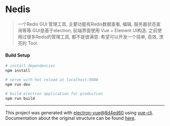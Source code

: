 # Nedis

> 一个Redis GUI 管理工具, 主要功能有Redis数据查看, 编辑, 服务器状态查询等等.GUI是基于electron, 前端界面使用 Vue + Element UI构造. 之前使用过很多Redis的管理工具, 都不是很满意. 希望可以开发一个简单, 高效, 漂亮的 Tool.

#### Build Setup

``` bash
# install dependencies
npm install

# serve with hot reload at localhost:9080
npm run dev

# build electron application for production
npm run build


```

---

This project was generated with [electron-vue](https://github.com/SimulatedGREG/electron-vue)@[8d4ed60](https://github.com/SimulatedGREG/electron-vue/tree/8d4ed607d65300381a8f47d97923eb07832b1a9a) using [vue-cli](https://github.com/vuejs/vue-cli). Documentation about the original structure can be found [here](https://simulatedgreg.gitbooks.io/electron-vue/content/index.html).
